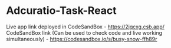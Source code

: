 # Adcuratio-Task-React
Live app link deployed in CodeSandBox - https://2jqcxg.csb.app/
CodeSandBox link (Can be used to check code and live working simultaneously) - https://codesandbox.io/s/busy-snow-ffh89r
